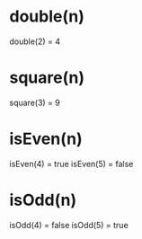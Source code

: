 # double(n)
double(2) = 4

# square(n)
square(3) = 9

# isEven(n)
isEven(4) = true
isEven(5) = false

# isOdd(n)
isOdd(4) = false
isOdd(5) = true